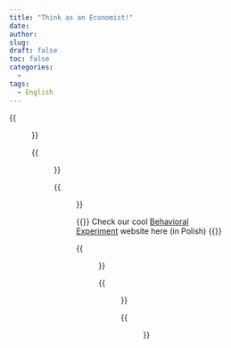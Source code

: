 ```yaml
---
title: "Think as an Economist!"
date: 
author: 
slug: 
draft: false
toc: false
categories:
  - 
tags:
  - English
---
```


{{<figure src="https://raw.githubusercontent.com/DarknessYzY/Photos/main/Ted.jpg" title="Professor Ted Bergstrom's office, UCSB" caption="The one who always helps and encourages me to explore in Economics">}}

{{<figure src="https://raw.githubusercontent.com/DarknessYzY/Photos/main/sirplot.png" title="SIR Model" caption="Here I set total Population = 1000 and 1 Infected initially, along with contact rate = 0.2 and mean recovery rate = 0.1.">}}
  
  {{<figure src="https://raw.githubusercontent.com/DarknessYzY/Photos/main/Framing14.png"  
            title="Budget lines with choices made by subjects in our revised Dictator Game" caption="A typical selfish dictator!" >}}
  
{{<block class="note">}}
Check our cool [Behavioral Experiment](https://www.profitest.pl/s/42740/kinsvbmt) website here (in Polish)![]()
{{<end>}}
  
 
  

  {{<figure src="https://raw.githubusercontent.com/DarknessYzY/Photos/main/Harrington.jpg" title="Two gifts that Professor Bergstrom sent me before the campus shut down due to COVID-19." caption="My Game Theory textbook was as green as an avocado.">}}
  

   {{<figure src="https://raw.githubusercontent.com/DarknessYzY/Photos/main/ENIR.png" caption="By applying DID method, it seems like the vaccine booster shots indeed help England reduce COVID new cases, compared with North Ireland.">}}
  
 {{<figure src="https://raw.githubusercontent.com/DarknessYzY/Photos/main/SGMAdata.png" caption="In spite of releasing COVID-19 vaccine booster shots earlier than Malaysia, new cases in Singapore have been dramatically increasing since September 2021.">}}
